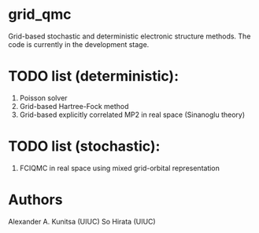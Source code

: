 # grid_qmc

Grid-based stochastic and deterministic electronic structure methods. The code is currently in the development stage.

# TODO list (deterministic):
1. Poisson solver
2. Grid-based Hartree-Fock method
3. Grid-based explicitly correlated MP2 in real space (Sinanoglu theory)

# TODO list (stochastic):
1. FCIQMC in real space using mixed grid-orbital representation

# Authors 

Alexander A. Kunitsa (UIUC)
So Hirata            (UIUC)
